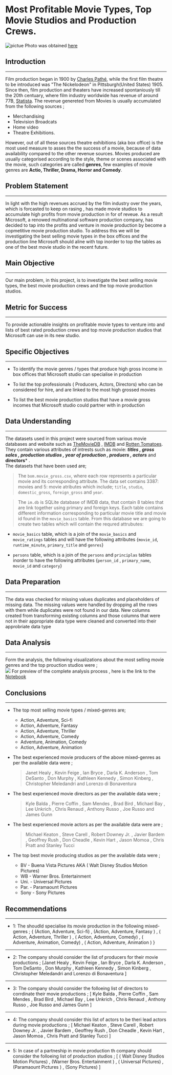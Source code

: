 # Most Profitable Movie Types, Top Movie Studios and Production Crews.

![pictue](data/film-production.jpg)
Photo was obtained [here](https://academy.wedio.com/filmmaking)

## Introduction
***
Film production began in 1900 by [Charles Pathé](https://en.wikipedia.org/wiki/Charles_Path%C3%A9), while the first film theatre to be introduced was "The Nickelodeon" in Pittsburgh(United States) 1905. Since then, film production and theaters have increased spontaniously till the 20th centuary, where film industry worldwide has revenue of around 77B, [Statista](https://www.statista.com/topics/5431/film-production-worldwide/#topicOverview). The revenue genereted from Movies is usually accumulated from the following sources ;
- Merchandising
- Television Broadcats
- Home video
- Theatre Exhibitions.

However, out of all these sources theatre exhibitions (aka box office) is the most used measure to asses the  the success of a movie, because of data availability compared to the other revenue sources.
Movies produced are usually categorised according to the style, theme or scenes associated with the movie, such categories are called **genres**, few examples of movie genres are **Actio, Thriller, Drama, Horror and Comedy**.  

## Problem Statement
***
In light with the high revenues accrued by the film industry over the years, which is forcasted to keep on rasing , has made movie studios to accumulate high profits from movie production in for of reveue.  As a result Microsoft, a renowed multinational software production company, has decided to tap into the profits and venture in movie production by become a copmetitive movie production studio. To address this we will be investigating the best selling movie types in the box offices and the production line Microsoft should aline with top inorder to top the tables as one of the best movie studio in the recent future.

## Main Objective
***
Our main problem, in this project, is to investigate the best selling movie types, the best movie production crews and the top movie production studios.


## Metric for Success
***
To provide actionable insights on profitable movie types to venture into and lists of best rated production crews and top movie production studios that Microsoft can use in its new studio.


## Specific Objectives
***
* To identify the movie genres / types that produce high gross income in box offices that Microsoft studio can specialise in production  

* To list the top professionals ( Producers, Actors, Directors) who can be  considered for hire, and are linked to the most  high grossed movies

* To list the best movie production studios that have a  movie gross incomes that Microsoft studio could partner with in production


## Data Understanding
***
The datasets used in this project were sourced from various movie databases and website such as [TheMovieDB](https://www.themoviedb.org/) , [IMDB](https://www.imdb.com/) and [Rotten Tomatoes](https://www.rottentomatoes.com/). They contain various attributes of intrests such as movie: ***titles , gross sales , production studios , year of production , produers , actors*** and **directors*** .  
The datasets that have been used are;
> The `bom.movie_gross.csv`, where each row represents a particular movie and its corresponding attribute. The data set contains 3387: movies and 5: movie atributes which include; `title`, `studio`, `domestic_gross`, `foreign_gross` and `year`.

> The `im.db` is SQLite database of IMDB data, that contain 8 tables that are link together using primary and foreign keys. Each table contains different information corresponding to particular movie title and movie id  found in the `movie_basics` table. From this  database we are going to create two tables which will contain the requred attrubutes:
- `movie_basics` table, which is a join of the `movie_basics` and `movie_ratings` tables and will have the following attributes {`movie_id`, `runtime_minute`, `primary_title` and `genres`}

- `persons` table, which is a join of the  `persons` and `principlas` tables inorder to have the following attributes {`person_id` , `primary_name`, `movie_id` and  `category`}

## Data Preparation
***
The data was checked for missing values duplicates and placeholders of missing data. The missing values were handled by dropping all the rows with them while duplicates were not found in our data. New columns created from transforming existing columns and those columns that were not in their appropriate data type were cleaned and converted into their approbriate data type 

## Data Analysis
***
Form the analysis, the following visualizations about the most selling movie genres and the top prouction studios were ;  
![](data/analysis.png)
For preview of the complete analysis process , here is the link to the [Notebook](https://github.com/sha-ddie/Phase-1-Project/blob/main/Student.ipynb)

## Conclusions
***
- The top most selling movie types / mixed-genres are; 
     - Action, Adventure, Sci-fi
     - Action, Adventure,  Fantasy
     - Action, Adventure, Thriller
     - Action, Adventure, Comedy
     - Adventure, Animation, Comedy 
     - Action, Adventure, Animation
     
- The best experienced movie producers of the above mixed-genres as per the available data were ;
    > Janet Healy , Kevin Feige , Ian Bryce , Darla K. Anderson , Tom DeSanto , Don Murphy , Kathleen Kennedy , Simon Kinberg , Christopher Meledandri and Lorenzo di Bonaventura 
    
- The best experienced movie directors as per the available data were ;
    > Kyle Balda , Pierre Coffin , Sam Mendes , Brad Bird , Michael Bay , Lee Unkrich , Chris Renaud , Anthony Russo , Joe Russo and James Gunn

- The best experienced movie actors as per the available data were are ;
    > Michael Keaton , Steve Carell , Robert Downey Jr. , Javier Bardem , Geoffrey Rush , Don Cheadle , Kevin Hart , Jason Momoa , Chris Pratt and Stanley Tucci
    
- The top best movie producing studios as per the available data were ;
    - BV   - Buena Vista Pictures AKA ( Walt Disney Studios Motion Pictures)
    - WB   -   Warner Bros. Entertainment 
    - Uni.   -   Universal Pictures
    - Par.   -   Paramaount Pictures
    - Sony   -   Sony Pictures

## Recommendations
***
- 1: The shoudld specialise its movie production in the following mixed-genres ; { (Action, Adventure, Sci-fi) , (Action, Adventure,  Fantasy ) , ( Action, Adventure, Thriller ) , ( Action, Adventure, Comedy) , ( Adventure, Animation, Comedy) , ( Action, Adventure, Animation ) }
***
- 2: The company should consider the list of producers for their movie productions ;  [Janet Healy , Kevin Feige , Ian Bryce , Darla K. Anderson , Tom DeSanto , Don Murphy , Kathleen Kennedy , Simon Kinberg , Christopher Meledandri and Lorenzo di Bonaventura ]
***
- 3: The company should consider the folloeing list of directors to corrdinate their movie productions ; [ Kyle Balda , Pierre Coffin , Sam Mendes , Brad Bird , Michael Bay , Lee Unkrich , Chris Renaud , Anthony Russo , Joe Russo and James Gunn ] 
***
- 4: The company should consider this list of actors to be theri lead actors during movie productions ; [ Michael Keaton , Steve Carell , Robert Downey Jr. , Javier Bardem , Geoffrey Rush , Don Cheadle , Kevin Hart , Jason Momoa , Chris Pratt and Stanley Tucci ] 
***
- 5: In case of a partneship in movie production th company should consider the folloeing list of production studios ; [ ( Walt Disney Studios Motion Pictures) , (Warner Bros. Entertainment ) , ( Universal Pictures) , (Paramaount Pictures ) , (Sony Pictures) ]



